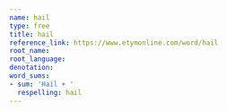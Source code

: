 ```yaml
---
name: hail
type: free
title: hail
reference_link: https://www.etymonline.com/word/hail
root_name: 
root_language: 
denotation: 
word_sums:
- sum: 'Hail + '
  respelling: hail
---
```

